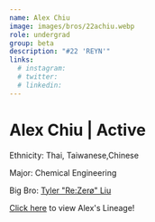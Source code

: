 ```yaml
---
name: Alex Chiu
image: images/bros/22achiu.webp
role: undergrad
group: beta
description: "#22 'REYN'"
links:
  # instagram: 
  # twitter: 
  # linkedin: 
---
```


# Alex Chiu | Active
Ethnicity: Thai, Taiwanese,Chinese

Major: Chemical Engineering

Big Bro: [Tyler "Re:Zerø" Liu ](15tliu)

[Click here](/ujis/) to view Alex's Lineage!